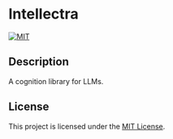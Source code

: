 # Intellectra

[![MIT](https://img.shields.io/badge/license-MIT-blue.svg)](LICENSE)

## Description

A cognition library for LLMs.

<!-- ## Table of Contents

- [Installation](#installation)
- [Usage](#usage)
- [Contributing](#contributing)
- [License](#license) -->

<!-- ## Installation

Instructions on how to install and set up the project. -->

<!-- ## Usage

Instructions on how to use the project and any relevant examples. -->
<!-- 
## Contributing

Thank you for considering contributing to the Intellectra project! To ensure a smooth collaboration, please follow these guidelines:

1. Fork the repository and create your branch from `main`.
2. Make sure your code follows the project's coding style and conventions.
3. Include clear and concise commit messages.
4. Test your changes thoroughly and ensure they do not introduce any regressions.
5. Submit a pull request, describing the changes you have made and any relevant information.

We appreciate your contributions and look forward to your pull requests! -->

## License

This project is licensed under the [MIT License](LICENSE).
